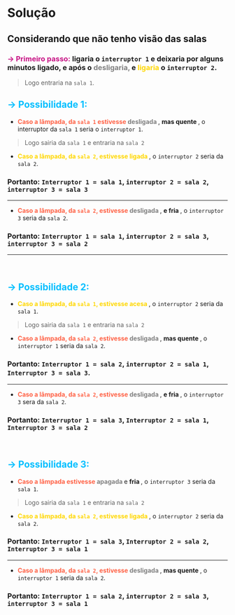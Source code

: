 # Solução


## Considerando que não tenho visão das salas

### <b style="color: #C71585">-> Primeiro passo: </b> ligaria o `interruptor 1` e deixaria por alguns minutos ligado, e após o <b style= "color: gray;"> desligaria, </b> e <b style= "color: #FFD700;"> ligaria </b> o `interruptor 2`.

> Logo entraria na `sala 1`.

 ## <b style= "color: #00BFFF;">-> Possibilidade 1: </b> 
 - <b style= "color: #FF6347;"> Caso a lâmpada, da `sala 1` estivesse </b> <b style= "color: gray;"> desligada </b>, <b> mas quente </b>, o interruptor da `sala 1` seria o `interruptor 1`.

> Logo sairia da `sala 1` e entraria na `sala 2`

- <b style= "color: #FFD700;"> Caso a lâmpada, da `sala 2`, estivesse ligada </b>, o `interruptor 2` seria da `sala 2`.
### Portanto: `Interruptor 1 = sala 1`, `interruptor 2 = sala 2`, `interruptor 3 = sala 3` 
---

- <b style= "color: #FF6347;"> Caso a lâmpada, da `sala 2`, estivesse </b> <b style= "color: gray;"> desligada </b>, <b> e fria </b>, o `interruptor 3` seria da `sala 2`.
### Portanto: `Interruptor 1 = sala 1`, `interruptor 2 = sala 3`, `interruptor 3 = sala 2` 


<hr>

<br> 

## <b style= "color: #00BFFF;">-> Possibilidade 2: </b> 

- <b style= "color: #FFD700;"> Caso a lâmpada, da `sala 1`, estivesse acesa </b>, o `interruptor 2` seria da `sala 1`.

> Logo sairia da `sala 1` e entraria na `sala 2`


- <b style= "color: #FF6347;"> Caso a lâmpada, da `sala 2`, estivesse <b style= "color: gray;"> desligada </b> </b>, <b> mas quente </b>, o `interruptor 1` seria da `sala 2`.

### Portanto: `Interruptor 1 = sala 2`, `interruptor 2 = sala 1`, `Interruptor 3 = sala 3`.

---

- <b style= "color: #FF6347;"> Caso a lâmpada, da `sala 2`, estivesse <b style= "color: gray;"> desligada </b></b>, <b> e fria </b>, o `interruptor 3` sera da `sala 2`.

### Portanto: `Interruptor 1 = sala 3`, `Interruptor 2 = sala 1`, `Interruptor 3 = sala 2`

<br>

## <b style= "color: #00BFFF;">-> Possibilidade 3: </b> 

- <b style= "color: #FF6347;"> Caso a lâmpada estivesse </b> <b style= "color: gray;"> apagada </b> e <b> fria </b>, o `interruptor 3` seria da `sala 1`.

> Logo sairia da `sala 1` e entraria na `sala 2`


- <b style= "color: #FFD700;"> Caso a lâmpada, da `sala 2`, estivesse ligada </b>, o `interruptor 2` seria da `sala 2`.

### Portanto: `Interruptor 1 = sala 3`, `Interruptor 2 = sala 2`, `Interruptor 3 = sala 1`

---

- <b style= "color: #FF6347;"> Caso a lâmpada, da `sala 2`, estivesse </b> <b style= "color: gray;"> desligada </b>, <b> mas quente </b>, o `interruptor 1` seria da `sala 2`.

### Portanto: `Interruptor 1 = sala 2`, `interruptor 2 = sala 3`, `interruptor 3 = sala 1` 

